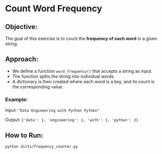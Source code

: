 # Count Word Frequency

## Objective:
The goal of this exercise is to count the **frequency of each word** in a given string.

## Approach:
- We define a function `word_frequency()` that accepts a string as input.
- The function splits the string into individual words.
- A dictionary is then created where each word is a key, and its count is the corresponding value.

### Example:
Input: `"Data Engineering with Python Python"`

Output: `{'data': 1, 'engineering': 1, 'with': 1, 'python': 2}`

## How to Run:
```bash
python dicts/frequency_counter.py
```
